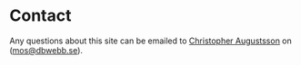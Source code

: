 Contact
==============================================

Any questions about this site can be emailed to [Christopher Augustsson](https://mikaelroos.se) on (mos@dbwebb.se).
